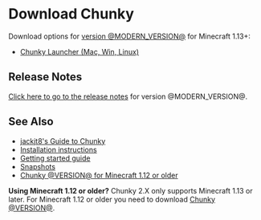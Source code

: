Download Chunky
===============

Download options for [version @MODERN_VERSION@][1] for Minecraft 1.13+:

* [Chunky Launcher (Mac, Win, Linux)][4]


Release Notes
-------------

[Click here to go to the release notes][1] for version @MODERN_VERSION@.


See Also
--------

* [jackjt8's Guide to Chunky][9]
* [Installation instructions][5]
* [Getting started guide][6]
* [Snapshots][7]
* [Chunky @VERSION@ for Minecraft 1.12 or older][8]

<div class="warning">
  <strong>Using Minecraft 1.12 or older?</strong> Chunky 2.X only supports Minecraft 1.13 or later. For Minecraft 1.12 or older you need to download <a href="/release/1.4.5/release_notes.html">Chunky @VERSION@</a>.
  </strong>
</div>

[1]: release/2.3.0/release_notes.html
[2]: @EXE_DL_LINK@
[3]: @ZIP_DL_LINK@
[4]: https://chunkyupdate.lemaik.de/ChunkyLauncher.jar
[5]: install.html
[6]: getting_started.html
[7]: /snapshot.html
[8]: release/1.4.5/release_notes.html
[9]: https://jackjt8.github.io/ChunkyGuide/
